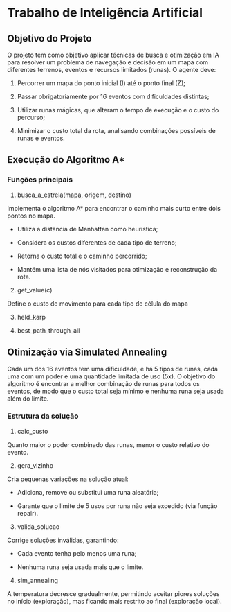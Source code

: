 # Trabalho de Inteligência Artificial

## Objetivo do Projeto

O projeto tem como objetivo aplicar técnicas de busca e otimização em IA para resolver um problema de navegação e decisão em um mapa com diferentes terrenos, eventos e recursos limitados (runas).
O agente deve:

1. Percorrer um mapa do ponto inicial (I) até o ponto final (Z);

2. Passar obrigatoriamente por 16 eventos com dificuldades distintas;

3. Utilizar runas mágicas, que alteram o tempo de execução e o custo do percurso;

4. Minimizar o custo total da rota, analisando combinações possíveis de runas e eventos.

## Execução do Algoritmo A*

### Funções principais

1. busca_a_estrela(mapa, origem, destino)

Implementa o algoritmo A* para encontrar o caminho mais curto entre dois pontos no mapa.

* Utiliza a distância de Manhattan como heurística;

* Considera os custos diferentes de cada tipo de terreno;

* Retorna o custo total e o caminho percorrido;

* Mantém uma lista de nós visitados para otimização e reconstrução da rota.

2. get_value(c)

Define o custo de movimento para cada tipo de célula do mapa

3. held_karp

4. best_path_through_all

## Otimização via Simulated Annealing

Cada um dos 16 eventos tem uma dificuldade, e há 5 tipos de runas, cada uma com um poder e uma quantidade limitada de uso (5x).
O objetivo do algoritmo é encontrar a melhor combinação de runas para todos os eventos, de modo que o custo total seja mínimo e nenhuma runa seja usada além do limite.

### Estrutura da solução

1. calc_custo

Quanto maior o poder combinado das runas, menor o custo relativo do evento.

2. gera_vizinho

Cria pequenas variações na solução atual:

* Adiciona, remove ou substitui uma runa aleatória;

* Garante que o limite de 5 usos por runa não seja excedido (via função repair).

3. valida_solucao

Corrige soluções inválidas, garantindo:

* Cada evento tenha pelo menos uma runa;

* Nenhuma runa seja usada mais que o limite.

4. sim_annealing

A temperatura decresce gradualmente, permitindo aceitar piores soluções no início (exploração), mas ficando mais restrito ao final (exploração local).




